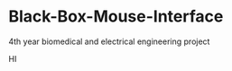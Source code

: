 Black-Box-Mouse-Interface
=========================

4th year biomedical and electrical engineering project


HI